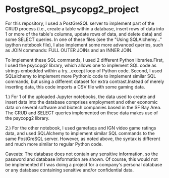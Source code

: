 # PostgreSQL_psycopg2_project

For this repository, I used a PostGreSQL server to implement part of the CRUD process (i.e., create a table within a database, insert rows of data into 1 or more of the table's columns, update rows of data, and delete data) and some SELECT queries. In one of these files (see the "Using SQLAlchemy..." ipython notebook file), I also implement some more advanced queries, such as JOIN commands: FULL OUTER JOINs and an INNER JOIN. 

To implement these SQL commands, I used 2 different Python libraries.First, I used the psycopg2 library, which allows one to implement SQL code as strings embedded within a try...except loop of Python code. Second, I used SQLalchemy to implement more Pythonic code to implement similar SQL commands, but using a different dataset for extra contrast.Instead of merely inserting data, this code imports a CSV file with some gaming data. 

1.) For 1 of the uploaded Jupyter notebooks, the data used to create and insert data into the database comprises employment and other economic data on several software and biotech companies based in the SF Bay Area. The CRUD and SELECT queries implemented on these data makes use of the psycopg2 library.

2.) For the other notebook, I used gamefaqs and IGN video game ratings data, and used SQLAlchemy to implement similar SQL commands to the same PostGreSQL server. However, as noted above, the syntax is different and much more similar to regular Python code.

Caveats: 
The database does not contain any sensitive information, so the password and database information are shown. Of course, this would not be implemented if I was doing a project for a company's personal database or any database containing sensitive and/or confidential data. 
